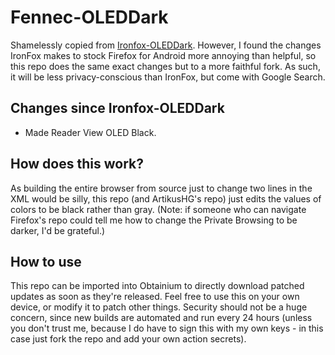# Fennec-OLEDDark

Shamelessly copied from [Ironfox-OLEDDark](https://github.com/ArtikusHG/Ironfox-OLEDDark). However, I found the changes IronFox makes to stock Firefox for Android more annoying than helpful, so this repo does the same exact changes but to a more faithful fork. As such, it will be less privacy-conscious than IronFox, but come with Google Search.

## Changes since Ironfox-OLEDDark

- Made Reader View OLED Black.

## How does this work?

As building the entire browser from source just to change two lines in the XML would be silly, this repo (and ArtikusHG's repo) just edits the values of colors to be black rather than gray. (Note: if someone who can navigate Firefox's repo could tell me how to change the Private Browsing to be darker, I'd be grateful.)

## How to use

This repo can be imported into Obtainium to directly download patched updates as soon as they're released. Feel free to use this on your own device, or modify it to patch other things. Security should not be a huge concern, since new builds are automated and run every 24 hours (unless you don't trust me, because I do have to sign this with my own keys - in this case just fork the repo and add your own action secrets).
